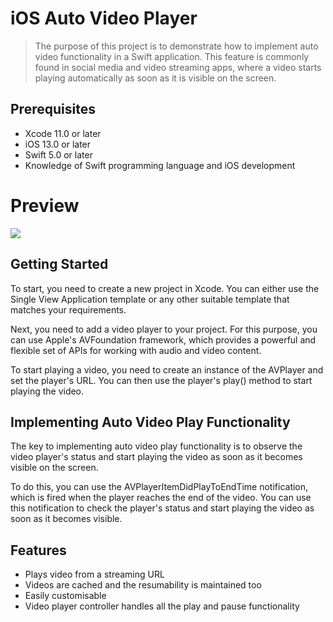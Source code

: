 # iOS Auto Video Player
> The purpose of this project is to demonstrate how to implement auto video functionality in a Swift application. This feature is commonly found in social media and video streaming apps, where a video starts playing automatically as soon as it is visible on the screen.

## Prerequisites
- Xcode 11.0 or later
- iOS 13.0 or later
- Swift 5.0 or later
- Knowledge of Swift programming language and iOS development

# Preview
![](https://drive.google.com/uc?id=13nK2CPMxVHkNhXyrOxvULluLlQIocP76)

## Getting Started
To start, you need to create a new project in Xcode. You can either use the Single View Application template or any other suitable template that matches your requirements.

Next, you need to add a video player to your project. For this purpose, you can use Apple's AVFoundation framework, which provides a powerful and flexible set of APIs for working with audio and video content.

To start playing a video, you need to create an instance of the AVPlayer and set the player's URL. You can then use the player's play() method to start playing the video.

## Implementing Auto Video Play Functionality
The key to implementing auto video play functionality is to observe the video player's status and start playing the video as soon as it becomes visible on the screen.

To do this, you can use the AVPlayerItemDidPlayToEndTime notification, which is fired when the player reaches the end of the video. You can use this notification to check the player's status and start playing the video as soon as it becomes visible.

## Features

- Plays video from a streaming URL 
- Videos are cached and the resumability is maintained too
- Easily customisable
- Video player controller handles all the play and pause functionality

